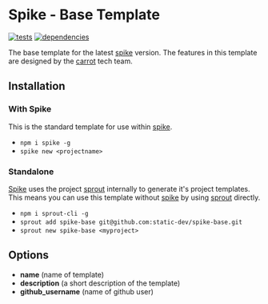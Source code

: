 # Spike - Base Template

[![tests](http://img.shields.io/travis/static-dev/spike-base/master.svg?style=flat)](https://travis-ci.org/spike-base/spike-base) [![dependencies](http://david-dm.org/static-dev/spike-base.svg?path=root)](https://david-dm.org/static-dev/spike-base?path=root)

The base template for the latest [spike](https://github.com/static-dev/spike) version. The features in this template are designed by the [carrot](https://github.com/carrot) tech team.

## Installation

### With Spike

This is the standard template for use within [spike](https://github.com/static-dev/spike).

- `npm i spike -g`
- `spike new <projectname>`

### Standalone

[Spike](https://github.com/static-dev/spike) uses the project [sprout](https://github.com/carrot/sprout) internally to generate it's project templates. This means you can use this template without [spike](https://github.com/static-dev/spike) by using [sprout](https://github.com/carrot/sprout) directly.

- `npm i sprout-cli -g`
- `sprout add spike-base git@github.com:static-dev/spike-base.git`
- `sprout new spike-base <myproject>`

## Options

- **name** (name of template)
- **description** (a short description of the template)
- **github_username** (name of github user)
